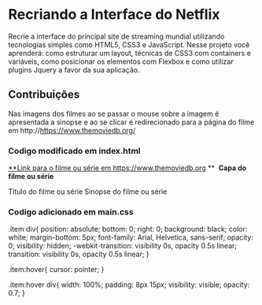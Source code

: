 # Recriando a Interface do Netflix

Recrie a interface do principal site de streaming mundial utilizando tecnologias simples como HTML5, CSS3 e JavaScript. Nesse projeto você aprenderá: como estruturar um layout, técnicas de CSS3 com containers e variáveis, como posicionar os elementos com Flexbox e como utilizar plugins Jquery a favor da sua aplicação.

## Contribuições

Nas imagens dos filmes ao se passar o mouse sobre a imagem é apresentada a sinopse e ao se clicar é redirecionado para a página do filme em http://https://www.themoviedb.org/

### Codigo modificado em index.html

<a href="">                              **Link para o filme ou série em https://www.themoviedb.org **
	<img class="box-filme" src="">   **Capa do filme ou série**
        <div>
        	Título do filme ou série
                Sinopse do filme ou série
        </div>
</a>


### Codigo adicionado em main.css

   .item div{
        position: absolute;
        bottom: 0;
        right: 0;
        background: black;
        color: white;
        margin-bottom: 5px;
        font-family: Arial, Helvetica, sans-serif;
        opacity: 0;
        visibility: hidden;
        -webkit-transition: visibility 0s, opacity 0.5s linear; 
        transition: visibility 0s, opacity 0.5s linear;
   }
   
   .item:hover{
        cursor: pointer;
   }
   
   .item:hover div{
        width: 100%;
        padding: 8px 15px;
        visibility: visible;
        opacity: 0.7; 
   }
